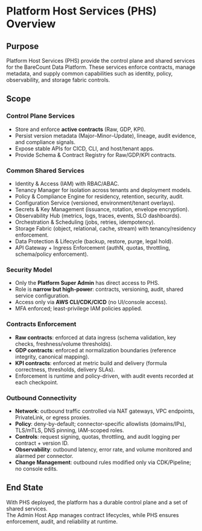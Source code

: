 # Platform Host Services (PHS) Overview

## Purpose
Platform Host Services (PHS) provide the control plane and shared services for the BareCount Data Platform.
These services enforce contracts, manage metadata, and supply common capabilities such as identity, policy, observability, and storage fabric controls.

## Scope
### Control Plane Services
- Store and enforce **active contracts** (Raw, GDP, KPI).  
- Persist version metadata (Major–Minor–Update), lineage, audit evidence, and compliance signals.  
- Expose stable APIs for CICD, CLI, and host/tenant apps.  
- Provide Schema & Contract Registry for Raw/GDP/KPI contracts.

### Common Shared Services
- Identity & Access (IAM) with RBAC/ABAC.  
- Tenancy Manager for isolation across tenants and deployment models.  
- Policy & Compliance Engine for residency, retention, security, audit.  
- Configuration Service (versioned, environment/tenant overlays).  
- Secrets & Key Management (issuance, rotation, envelope encryption).  
- Observability Hub (metrics, logs, traces, events, SLO dashboards).  
- Orchestration & Scheduling (jobs, retries, idempotency).  
- Storage Fabric (object, relational, cache, stream) with tenancy/residency enforcement.  
- Data Protection & Lifecycle (backup, restore, purge, legal hold).  
- API Gateway + Ingress Enforcement (authN, quotas, throttling, schema/policy enforcement).  

### Security Model
- Only the **Platform Super Admin** has direct access to PHS.  
- Role is **narrow but high-power**: contracts, versioning, audit, shared service configuration.  
- Access only via **AWS CLI/CDK/CICD** (no UI/console access).  
- MFA enforced; least-privilege IAM policies applied.  

### Contracts Enforcement
- **Raw contracts**: enforced at data ingress (schema validation, key checks, freshness/volume thresholds).  
- **GDP contracts**: enforced at normalization boundaries (reference integrity, canonical mapping).  
- **KPI contracts**: enforced at metric build and delivery (formula correctness, thresholds, delivery SLAs).  
- Enforcement is runtime and policy-driven, with audit events recorded at each checkpoint.  

### Outbound Connectivity
- **Network**: outbound traffic controlled via NAT gateways, VPC endpoints, PrivateLink, or egress proxies.  
- **Policy**: deny-by-default; connector-specific allowlists (domains/IPs), TLS/mTLS, DNS pinning, IAM-scoped roles.  
- **Controls**: request signing, quotas, throttling, and audit logging per contract + version ID.  
- **Observability**: outbound latency, error rate, and volume monitored and alarmed per connector.  
- **Change Management**: outbound rules modified only via CDK/Pipeline; no console edits.

## End State
With PHS deployed, the platform has a durable control plane and a set of shared services.  
The Admin Host App manages contract lifecycles, while PHS ensures enforcement, audit, and reliability at runtime.
